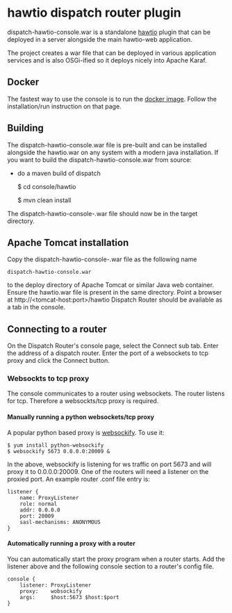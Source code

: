 # hawtio dispatch router plugin

dispatch-hawtio-console.war is a standalone [hawtio](http://hawt.io/) plugin that can be deployed in a server alongside the main hawtio-web application.

The project creates a war file that can be deployed in various application services and is also OSGi-ified so it deploys nicely into Apache Karaf.

## Docker

The fastest way to use the console is to run the [docker image](https://hub.docker.com/r/ernieallen/dispatch-console/). Follow the installation/run instruction on that page.

## Building
The dispatch-hawtio-console.war file is pre-built and can be installed alongside the hawtio.war on any system with a modern java installation. If you want to build the dispatch-hawtio-console.war from source:

- do a maven build of dispatch

    $ cd console/hawtio

    $ mvn clean install

The dispatch-hawtio-console-<version>.war file should now be in the target directory.

## Apache Tomcat installation

Copy the dispatch-hawtio-console-<version>.war file as the following name

    dispatch-hawtio-console.war
to the deploy directory of Apache Tomcat or similar Java web container. Ensure the hawtio.war file is present in the same directory. Point a browser at http://\<tomcat-host:port\>/hawtio
Dispatch Router should be available as a tab in the console.

## Connecting to a router

On the Dispatch Router's console page, select the Connect sub tab. Enter the address of a dispatch router. Enter the port of a websockets to tcp proxy and click the Connect button.

### Websockts to tcp proxy

The console communicates to a router using websockets. 
The router listens for tcp. Therefore a websockts/tcp proxy is required.

#### Manually running a python websockets/tcp proxy

A popular python based proxy is [websockify](https://github.com/kanaka/websockify). To use it:

    $ yum install python-websockify
    $ websockify 5673 0.0.0.0:20009 &
    
In the above, websockify is listening for ws traffic on port 5673 and will proxy it to 0.0.0.0:20009. One of the routers will need a listener on the proxied port. An example router .conf file entry is:

    listener {
        name: ProxyListener
        role: normal
        addr: 0.0.0.0
        port: 20009
        sasl-mechanisms: ANONYMOUS
    }

#### Automatically running a proxy with a router

You can automatically start the proxy program when a router starts. Add the listener above and the following console section to a router's config file.

    console {
        listener: ProxyListener
        proxy:    wobsockify
        args:     $host:5673 $host:$port
    }
    

